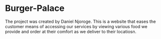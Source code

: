 # Burger-Palace
The project was created by Daniel Njoroge.
This is a website that eases the customer means of accessing our services by viewing various food we provide and order at their comfort as we deliver to their locatiosn.
